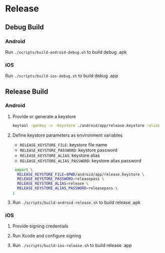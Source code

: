 # Release

## Debug Build

### Android

Run `./scripts/build-android-debug.sh` to build debug .apk

### iOS

Run `./scripts/build-ios-debug.sh` to build debug .app

## Release Build

### Android

1.  Provide or generate a keystore

    ```sh
    keytool -genkey -v -keystore ./android/app/release.keystore -alias release -keyalg RSA -keysize 2048 -validity 10000
    ```

2.  Define keystore parameters as environment variables

    - `RELEASE_KEYSTORE_FILE`: keystore file name
    - `RELEASE_KEYSTORE_PASSWORD`: keystore password
    - `RELEASE_KEYSTORE_ALIAS`: keystore alias
    - `RELEASE_KEYSTORE_ALIAS_PASSWORD`: keystore alias password

    ```sh
     export \
      RELEASE_KEYSTORE_FILE=$PWD/android/app/release.keystore \
      RELEASE_KEYSTORE_PASSWORD=releasepass \
      RELEASE_KEYSTORE_ALIAS=release \
      RELEASE_KEYSTORE_ALIAS_PASSWORD=releasepass \
    ;
    ```

3.  Run `./scripts/build-android-release.sh` to build release .apk

### iOS

1.  Provide signing credentials

2.  Run Xcode and configure signing

3.  Run `./scripts/build-ios-release.sh` to build release .app
